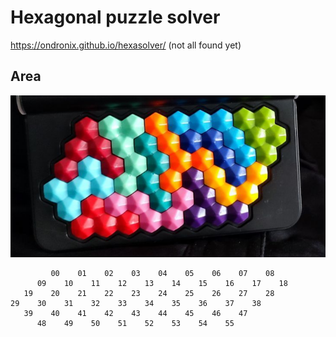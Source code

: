 # Hexagonal puzzle solver

https://ondronix.github.io/hexasolver/ (not all found yet)

## Area

![puzzle.png](puzzle.png)

```
         00    01    02    03    04    05    06    07    08                               
      09    10    11    12    13    14    15    16    17    18                            
   19    20    21    22    23    24    25    26    27    28                               
29    30    31    32    33    34    35    36    37    38                                  
   39    40    41    42    43    44    45    46    47                                     
      48    49    50    51    52    53    54    55                                        
                      
```
